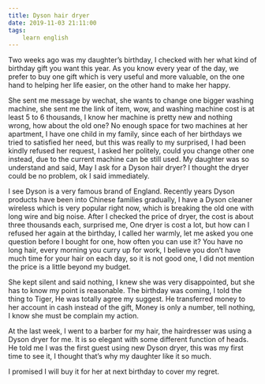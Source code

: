 ```yaml
---
title: Dyson hair dryer
date: 2019-11-03 21:11:00
tags:
    learn english
---
```

Two weeks ago was my daughter’s birthday, I checked
with her what kind of birthday gift you want this year. As you know every year
of the day, we prefer to buy one gift which is very useful and more valuable,
on the one hand to helping her life easier, on the other hand to make her
happy. 

She sent me message by wechat, she wants to change one
bigger washing machine, she sent me the link of item, wow, and washing machine
cost is at least 5 to 6 thousands, I know her machine is pretty new and nothing
wrong, how about the old one? No enough space for two machines at her
apartment, I have one child in my family, since each of her birthdays we tried
to satisfied her need, but this was really to my surprised, I had been kindly
refused her request, I asked her politely, could you change other one instead,
due to the current machine can be still used. My daughter was so understand and
said, May I ask for a Dyson hair dryer? I thought the dryer could be no
problem, ok I said immediately.

I see Dyson is a very famous brand of England. Recently
years Dyson products have been into Chinese families gradually, I have a Dyson
cleaner wireless which is very popular right now, which is breaking the old one
with long wire and big noise. After I checked the price of dryer, the cost is
about three thousands each, surprised me, One dryer is cost a lot, but how can
I refused her again at the birthday, I called her warmly, let me asked you one
question before I bought for one, how often you can use it? You have no long
hair, every morning you curry up for work, I believe you don’t have much time
for your hair on each day, so it is not good one, I did not mention the price
is a little beyond my budget.  

She kept silent and said nothing, I knew she was very disappointed,
but she has to know my point is reasonable. The birthday was coming, I told the
thing to Tiger, He was totally agree my suggest. He transferred money to her
account in cash instead of the gift, Money is only a number, tell nothing, I
know she must be complain my action.

At the last week, I went to a barber for my hair, the
hairdresser was using a Dyson dryer for me. It is so elegant with some
different function of heads. He told me I was the first guest using new Dyson
dryer, this was my first time to see it, I thought that’s why my daughter like
it so much.

I promised I will buy it for her at next birthday to
cover my regret.